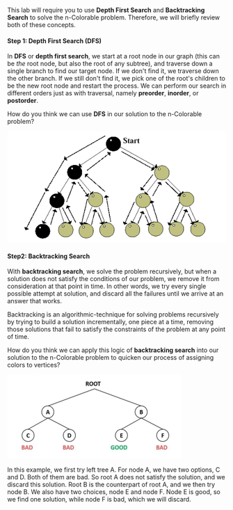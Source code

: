 <!-- title={nColorable} -->

<!-- concepts={Depth First Search (DFS)} -->

<!--badges={Python:15,Algorithms:15}-->

This lab will require you to use **Depth First Search** and **Backtracking Search** to solve the n-Colorable problem. Therefore, we will briefly review both of these concepts.

#### Step 1: Depth First Search (DFS)

In **DFS** or **depth first search**, we start at a root node in our graph (this can be *the* root node, but also the root of any subtree), and traverse down a single branch to find our target node. If we don't find it, we traverse down the other branch. If we still don't find it, we pick one of the root's children to be the new root node and restart the process. We can perform our search in different orders just as with traversal, namely **preorder**, **inorder**, or **postorder**.

How do you think we can use **DFS** in our solution to the n-Colorable problem?

![](../images/11.gif)



#### Step2: Backtracking Search

With **backtracking search**, we solve the problem recursively, but when a solution does not satisfy the conditions of our problem, we remove it from consideration at that point in time.  In other words, we try every single possible attempt at solution, and discard all the failures until we arrive at an answer that works.

Backtracking is an algorithmic-technique for solving problems recursively by trying to build a solution incrementally, one piece at a time, removing those solutions that fail to satisfy the constraints of the problem at any point of time.



How do you think we can apply this logic of **backtracking search** into our solution to the n-Colorable problem to quicken our process of assigning colors to vertices?

![](../images/11b.jpg)



In this example, we first try left tree A. For node A, we have two options, C and D. Both of them are bad. So root A does not satisfy the solution, and we discard this solution. Root B is the counterpart of root A, and we then try node B. We also have two choices, node E and node F. Node E is good, so we find one solution, while node F is bad, which we will discard. 